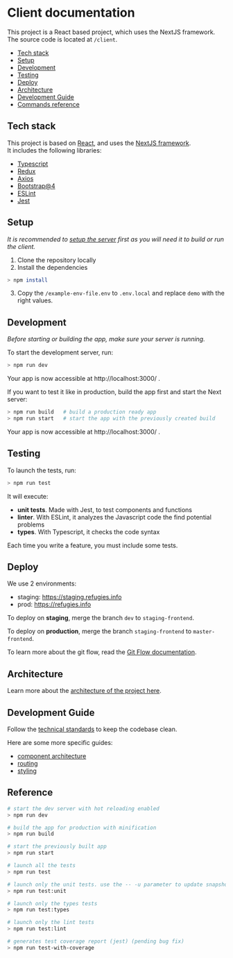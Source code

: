 # Client documentation

This project is a React based project, which uses the NextJS framework.  
The source code is located at `/client`.

- [Tech stack](#tech-stack)
- [Setup](#setup)
- [Development](#development)
- [Testing](#testing)
- [Deploy](#deploy)
- [Architecture](#architecture)
- [Development Guide](#development-guide)
- [Commands reference](#reference)

## Tech stack

This project is based on [React](https://reactjs.org/), and uses the [NextJS framework](https://nextjs.org/).  
It includes the following libraries:
- [Typescript](https://www.typescriptlang.org/)
- [Redux](https://redux.js.org/)
- [Axios](https://github.com/axios/axios)
- [Bootstrap@4](https://getbootstrap.com/docs/4.0/getting-started/introduction/)
- [ESLint](https://eslint.org/)
- [Jest](https://jestjs.io/)


## Setup

*It is recommended to [setup the server](../server/) first as you will need it to build or run the client.*

1. Clone the repository locally
2. Install the dependencies
  ```bash
  > npm install
  ```
3. Copy the `/example-env-file.env` to `.env.local` and replace `demo` with the right values.


## Development

*Before starting or building the app, make sure your server is running.*

To start the development server, run:
```bash
> npm run dev
```

Your app is now accessible at http://localhost:3000/ .

If you want to test it like in production, build the app first and start the Next server:
```bash
> npm run build   # build a production ready app
> npm run start   # start the app with the previously created build
```

Your app is now accessible at http://localhost:3000/ .


## Testing

To launch the tests, run:
```bash
> npm run test
```

It will execute:
- **unit tests**. Made with Jest, to test components and functions
- **linter**. With ESLint, it analyzes the Javascript code the find potential problems
- **types**. With Typescript, it checks the code syntax

Each time you write a feature, you must include some tests.


## Deploy

We use 2 environments:
- staging: https://staging.refugies.info
- prod: https://refugies.info

To deploy on **staging**, merge the branch `dev` to `staging-frontend`.

To deploy on **production**, merge the branch `staging-frontend` to `master-frontend`.

To learn more about the git flow, read the [Git Flow documentation](../README.md#git-flow).


## Architecture

Learn more about the [architecture of the project here](architecture.md).


## Development Guide

Follow the [technical standards](general.md) to keep the codebase clean.

Here are some more specific guides:
- [component architecture](component-architecture.md)
- [routing](routing.md)
- [styling](styling.md)

## Reference

```bash
# start the dev server with hot reloading enabled
> npm run dev

# build the app for production with minification
> npm run build

# start the previously built app
> npm run start

# launch all the tests
> npm run test

# launch only the unit tests. use the -- -u parameter to update snapshots
> npm run test:unit

# launch only the types tests
> npm run test:types

# launch only the lint tests
> npm run test:lint

# generates test coverage report (jest) (pending bug fix)
> npm run test-with-coverage
```
